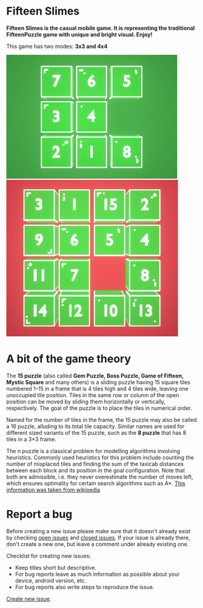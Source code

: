 # Fifteen Slimes
**Fifteen Slimes is the casual mobile game. It is representing the traditional FifteenPuzzle game with unique and bright visual. Enjoy!**

This game has two modes: **3x3 and 4x4**

![](Images/3x3preview.png)
![](Images/4x4preview.png)

# A bit of the game theory
The **15 puzzle** (also called **Gem Puzzle, Boss Puzzle, Game of Fifteen, Mystic Square** and many others) is a sliding puzzle having 15 square tiles numbered 1–15 in a frame that is 4 tiles high and 4 tiles wide, leaving one unoccupied tile position. Tiles in the same row or column of the open position can be moved by sliding them horizontally or vertically, respectively. The goal of the puzzle is to place the tiles in numerical order.

Named for the number of tiles in the frame, the 15 puzzle may also be called a 16 puzzle, alluding to its total tile capacity. Similar names are used for different sized variants of the 15 puzzle, such as the **8 puzzle** that has 8 tiles in a 3×3 frame.

The n puzzle is a classical problem for modelling algorithms involving heuristics. Commonly used heuristics for this problem include counting the number of misplaced tiles and finding the sum of the taxicab distances between each block and its position in the goal configuration. Note that both are admissible, i.e. they never overestimate the number of moves left, which ensures optimality for certain search algorithms such as A*.
[This information was taken from wikipedia](https://en.wikipedia.org/wiki/15_puzzle)

# Report a bug
Before creating a new issue please make sure that it doesn't already exist by checking [open issues](https://github.com/Abbibbas/FifteenSlimes/issues?q=is%3Aopen+is%3Aissue) and [closed issues](https://github.com/Abbibbas/FifteenSlimes/issues?q=is%3Aissue+is%3Aclosed). If your issue is already there, don't create a new one, but leave a comment under already existing one.

Checklist for creating new issues:
- Keep titles short but descriptive.
- For bug reports leave as much information as possible about your device, android version, etc.
- For bug reports also write steps to reproduce the issue.

[Create new issue](https://github.com/Abbibbas/FifteenSlimes/issues/new).
